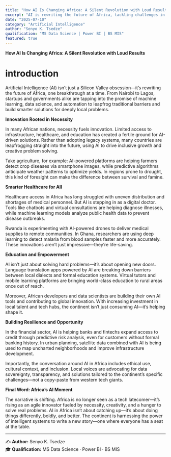 ```yaml
---
title: "How AI Is Changing Africa: A Silent Revolution with Loud Results"
excerpt: "AI is rewriting the future of Africa, tackling challenges in healthcare, education, and agriculture while empowering local innovation and data sovereignty."
date: "2025-07-10"
category: "Artificial Intelligence"
author: "Senyo K. Tsedze"
qualification: "MS Data Science | Power BI | BS MIS"
featured: true
---
```


**How AI Is Changing Africa: A Silent Revolution with Loud Results**

# introduction 

Artificial Intelligence (AI) isn’t just a Silicon Valley obsession—it’s rewriting the future of Africa, one breakthrough at a time. From Nairobi to Lagos, startups and governments alike are tapping into the promise of machine learning, data science, and automation to leapfrog traditional barriers and build smarter solutions for deeply local problems.

**Innovation Rooted in Necessity**

In many African nations, necessity fuels innovation. Limited access to infrastructure, healthcare, and education has created a fertile ground for AI-driven solutions. Rather than adopting legacy systems, many countries are leapfrogging straight into the future, using AI to drive inclusive growth and creative problem solving.

Take agriculture, for example: AI-powered platforms are helping farmers detect crop diseases via smartphone images, while predictive algorithms anticipate weather patterns to optimize yields. In regions prone to drought, this kind of foresight can make the difference between survival and famine.

**Smarter Healthcare for All**

Healthcare access in Africa has long struggled with uneven distribution and shortages of medical personnel. But AI is stepping in as a digital doctor. Tools like chatbots and virtual consultations are helping diagnose illnesses, while machine learning models analyze public health data to prevent disease outbreaks.

Rwanda is experimenting with AI-powered drones to deliver medical supplies to remote communities. In Ghana, researchers are using deep learning to detect malaria from blood samples faster and more accurately. These innovations aren’t just impressive—they’re life-saving.

**Education and Empowerment**

AI isn’t just about solving hard problems—it’s about opening new doors. Language translation apps powered by AI are breaking down barriers between local dialects and formal education systems. Virtual tutors and mobile learning platforms are bringing world-class education to rural areas once out of reach.

Moreover, African developers and data scientists are building their own AI tools and contributing to global innovation. With increasing investment in local talent and tech hubs, the continent isn’t just consuming AI—it’s helping shape it.

**Building Resilience and Opportunity**

In the financial sector, AI is helping banks and fintechs expand access to credit through predictive risk analysis, even for customers without formal banking history. In urban planning, satellite data combined with AI is being used to map uncharted neighborhoods and improve infrastructure development.

Importantly, the conversation around AI in Africa includes ethical use, cultural context, and inclusion. Local voices are advocating for data sovereignty, transparency, and solutions tailored to the continent’s specific challenges—not a copy-paste from western tech giants.

**Final Word: Africa’s AI Moment**

The narrative is shifting. Africa is no longer seen as a tech latecomer—it’s rising as an agile innovator fueled by necessity, creativity, and a hunger to solve real problems. AI in Africa isn’t about catching up—it’s about doing things differently, boldly, and better. The continent is harnessing the power of intelligent systems to write a new story—one where everyone has a seat at the table.

---

✍️ **Author:** Senyo K. Tsedze  
🎓 **Qualification:** MS Data Science · Power BI · BS MIS